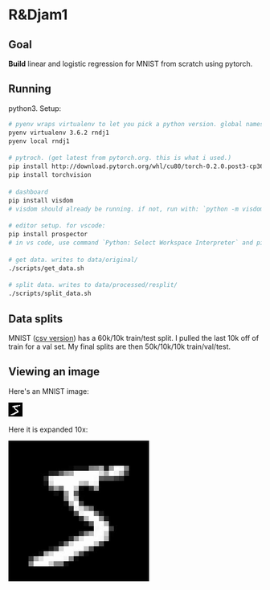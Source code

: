 # R&Djam1

## Goal

**Build** linear and logistic regression for MNIST from scratch using pytorch.

## Running

python3. Setup:

```bash
# pyenv wraps virtualenv to let you pick a python version. global namespace.
pyenv virtualenv 3.6.2 rndj1
pyenv local rndj1

# pytroch. (get latest from pytorch.org. this is what i used.)
pip install http://download.pytorch.org/whl/cu80/torch-0.2.0.post3-cp36-cp36m-manylinux1_x86_64.whl
pip install torchvision

# dashboard
pip install visdom
# visdom should already be running. if not, run with: `python -m visdom.server`

# editor setup. for vscode:
pip install prospector
# in vs code, use command `Python: Select Workspace Interpreter` and pick rndj1

# get data. writes to data/original/
./scripts/get_data.sh

# split data. writes to data/processed/resplit/
./scripts/split_data.sh
```

## Data splits

MNIST ([csv version][mnist-csv]) has a 60k/10k train/test split. I pulled the
last 10k off of train for a val set. My final splits are then 50k/10k/10k
train/val/test.

[mnist-csv]: https://pjreddie.com/projects/mnist-in-csv/

## Viewing an image

Here's an MNIST image:

![the first mnist datum](images/example_normal.jpg)

Here it is expanded 10x:

![the first mnist datum, expanded](images/example_bloated.jpg)
